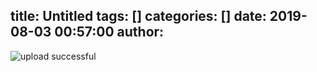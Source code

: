 title: Untitled
tags: []
categories: []
date: 2019-08-03 00:57:00
author:
---
![upload successful](1.png)